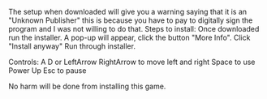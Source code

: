The setup when downloaded will give you a warning saying that it is an "Unknown Publisher" this is because you have to pay to digitally sign the program and I was not willing to do that.
Steps to install:
Once downloaded run the installer.
A pop-up will appear, click the button "More Info".
Click "Install anyway"
Run through installer.

Controls:
A D or LeftArrow RightArrow to move left and right
Space to use Power Up
Esc to pause

No harm will be done from installing this game.
